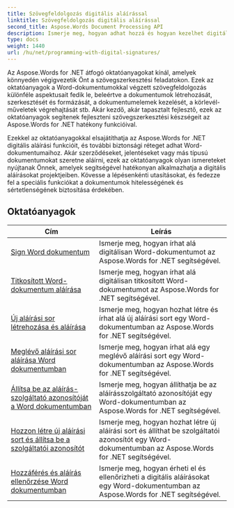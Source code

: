 ```yaml
---
title: Szövegfeldolgozás digitális aláírással
linktitle: Szövegfeldolgozás digitális aláírással
second_title: Aspose.Words Document Processing API
description: Ismerje meg, hogyan adhat hozzá és hogyan kezelhet digitális aláírásokat Word-dokumentumokban az Aspose.Words for .NET használatával. Az oktatóanyagok végigvezetik a digitális aláírás létrehozásának lépésein, és hozzáadják azokat a dokumentumokhoz.
type: docs
weight: 1440
url: /hu/net/programming-with-digital-signatures/
---
```

Az Aspose.Words for .NET átfogó oktatóanyagokat kínál, amelyek könnyedén végigvezetik Önt a szövegszerkesztési feladatokon. Ezek az oktatóanyagok a Word-dokumentumokkal végzett szövegfeldolgozás különféle aspektusait fedik le, beleértve a dokumentumok létrehozását, szerkesztését és formázását, a dokumentumelemek kezelését, a körlevél-műveletek végrehajtását stb. Akár kezdő, akár tapasztalt fejlesztő, ezek az oktatóanyagok segítenek fejleszteni szövegszerkesztési készségeit az Aspose.Words for .NET hatékony funkcióival.

Ezekkel az oktatóanyagokkal elsajátíthatja az Aspose.Words for .NET digitális aláírási funkcióit, és további biztonsági réteget adhat Word-dokumentumaihoz. Akár szerződéseket, jelentéseket vagy más típusú dokumentumokat szeretne aláírni, ezek az oktatóanyagok olyan ismereteket nyújtanak Önnek, amelyek segítségével hatékonyan alkalmazhatja a digitális aláírásokat projektjeiben. Kövesse a lépésenkénti utasításokat, és fedezze fel a speciális funkciókat a dokumentumok hitelességének és sértetlenségének biztosítása érdekében.

 ## Oktatóanyagok
| Cím | Leírás |
| --- | --- |
| [Sign Word dokumentum](./sign-document/) | Ismerje meg, hogyan írhat alá digitálisan Word-dokumentumot az Aspose.Words for .NET segítségével. |
| [Titkosított Word-dokumentum aláírása](./signing-encrypted-document/) | Ismerje meg, hogyan írhat alá digitálisan titkosított Word-dokumentumot az Aspose.Words for .NET segítségével. |
| [Új aláírási sor létrehozása és aláírása](./creating-and-signing-new-signature-line/) | Ismerje meg, hogyan hozhat létre és írhat alá új aláírási sort egy Word-dokumentumban az Aspose.Words for .NET segítségével. |
| [Meglévő aláírási sor aláírása Word dokumentumban](./signing-existing-signature-line/) | Ismerje meg, hogyan írhat alá egy meglévő aláírási sort egy Word-dokumentumban az Aspose.Words for .NET segítségével. |
| [Állítsa be az aláírás-szolgáltató azonosítóját a Word dokumentumban](./set-signature-provider-id/) | Ismerje meg, hogyan állíthatja be az aláírásszolgáltató azonosítóját egy Word-dokumentumban az Aspose.Words for .NET segítségével. |
| [Hozzon létre új aláírási sort és állítsa be a szolgáltatói azonosítót](./create-new-signature-line-and-set-provider-id/) | Ismerje meg, hogyan hozhat létre új aláírási sort és állíthat be szolgáltatói azonosítót egy Word-dokumentumban az Aspose.Words for .NET segítségével. |
| [Hozzáférés és aláírás ellenőrzése Word dokumentumban](./access-and-verify-signature/) | Ismerje meg, hogyan érheti el és ellenőrizheti a digitális aláírásokat egy Word-dokumentumban az Aspose.Words for .NET segítségével. |